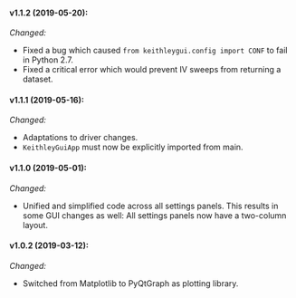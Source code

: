 #### v1.1.2 (2019-05-20):

_Changed:_
- Fixed a bug which caused `from keithleygui.config import CONF` to fail in Python 2.7.
- Fixed a critical error which would prevent IV sweeps from returning a dataset.

#### v1.1.1 (2019-05-16):

_Changed:_
- Adaptations to driver changes.
- `KeithleyGuiApp` must now be explicitly imported from main.

#### v1.1.0 (2019-05-01):

_Changed:_
- Unified and simplified code across all settings panels. This results in some GUI
  changes as well: All settings panels now have a two-column layout.

#### v1.0.2 (2019-03-12):

_Changed:_
- Switched from Matplotlib to PyQtGraph as plotting library.
